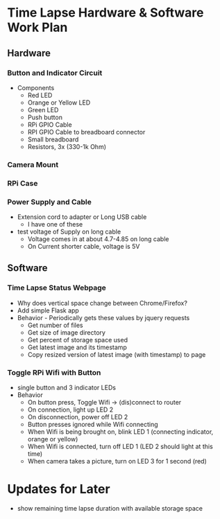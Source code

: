 # Time Lapse Hardware & Software Work Plan

## Hardware

### Button and Indicator Circuit
  * Components
    - Red LED
    - Orange or Yellow LED
    - Green LED
    - Push button
    - RPi GPIO Cable
    - RPI GPIO Cable to breadboard connector
    - Small breadboard
    - Resistors, 3x (330-1k Ohm)
### Camera Mount
### RPi Case
### Power Supply and Cable
  * Extension cord to adapter or Long USB cable
    - I have one of these
  * test voltage of Supply on long cable
    - Voltage comes in at about 4.7-4.85 on long cable
    - On Current shorter cable, voltage is 5V

## Software
### Time Lapse Status Webpage
  * Why does vertical space change between Chrome/Firefox?
  * Add simple Flask app
  * Behavior - Periodically gets these values by jquery requests
    - Get number of files
    - Get size of image directory
    - Get percent of storage space used
    - Get latest image and its timestamp
    - Copy resized version of latest image (with timestamp) to page 


### Toggle RPi Wifi with Button
  * single button and 3 indicator LEDs
  * Behavior
    - On button press, Toggle Wifi -> (dis)connect to router
    - On connection, light up LED 2
    - On disconnection, power off LED 2
    - Button presses ignored while Wifi connecting
    - When Wifi is being brought on, blink LED 1 (connecting indicator, orange or yellow)
    - When Wifi is connected, turn off LED 1 (LED 2 should light at this time)
    - When camera takes a picture, turn on LED 3 for 1 second (red)


# Updates for Later
  * show remaining time lapse duration with available storage space
